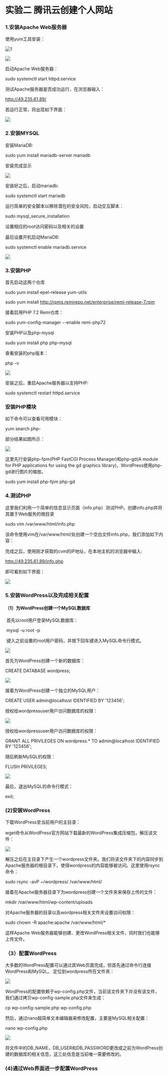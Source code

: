 #                  实验二 腾讯云创建个人网站

### 1.安装Apache Web服务器

  使用yum工具安装：

![1](../Website/image/1.PNG)

![](../Website/image/2.PNG)

启动Apache Web服务器：

sudo systemctl start httpd.service

测试Apache服务器是否成功运行，在浏览器输入：

http://49.235.61.89/

若运行正常，将出现如下界面：

![](../Website/image/3.PNG)

### 2.安装MYSQL

安装MariaDB:

sudo yum install mariadb-server mariadb

安装完成显示

![](../Website/image/4.PNG)

安装好之后，启动mariadb:

sudo systemctl start mariadb

运行简单的安全脚本以移除潜在的安全风险，启动交互脚本：

sudo mysql_secure_installation

设置相应的root访问密码以及相关的设置

最后设置开机启动MariaDB:

sudo systemctl enable mariadb.service

![](../Website/image/5.PNG)

### 3.安装PHP

首先启动这两个仓库

sudo yum install epel-release yum-utils

sudo yum install http://rpms.remirepo.net/enterprise/remi-release-7.rpm

接着启用PHP 7.2 Remi仓库：

sudo yum-config-manager --enable remi-php72

安装PHP以及php-mysql

sudo yum install php php-mysql

查看安装的php版本：

php -v

![](../Website/image/6.PNG)

安装之后，重启Apache服务器以支持PHP:

sudo systemctl restart httpd.service

### 安装PHP模块

如下命令可以查看可用模块：

yum search php-

部分结果如图所示：

![](../Website/image/7.PNG)

这里先行安装php-fpm(PHP FastCGI Process Manager)和php-gd(A module for PHP applications for using the gd graphics library)，WordPress使用php-gd进行图片的缩放。

sudo yum install php-fpm php-gd

### 4.测试PHP

这里我们利用一个简单的信息显示页面（info.php）测试PHP。创建info.php并将其置于Web服务的根目录

sudo vim /var/www/html/info.php

该命令使用vim在/var/www/html/处创建一个空白文件info.php，我们添加如下内容：

<?php phpinfo(); ?>

完成之后，使用刚才获取的cvm的IP地址，在本地主机的浏览器中输入:

http://49.235.61.89/info.php

即可看到如下界面：

![](../Website/image/8.PNG)

### 5.安装WordPress以及完成相关配置

#### （1）为WordPress创建一个MySQL数据库

​     首先以root用户登录MySQL数据库：

​      mysql -u root -p

​    键入之前设置的root用户密码，并按下回车键进入MySQL命令行模式。

![](../Website/image/9.PNG)

首先为WordPress创建一个新的数据库：

CREATE DATABASE wordpress;

![](../Website/image/10.PNG)

接着为WordPress创建一个独立的MySQL用户：

CREATE USER admin@localhost IDENTIFIED BY '123456';

授权给wordpressuser用户访问数据库的权限：

![](../Website/image/11.PNG)

授权给wordpressuser用户访问数据库的权限：

GRANT ALL PRIVILEGES ON wordpress.* TO admin@localhost IDENTIFIED BY '123456';

随后刷新MySQL的权限：

FLUSH PRIVILEGES;

![](../Website/image/12.PNG)

最后，退出MySQL的命令行模式：

exit;

### (2)安装WordPress

下载WordPress至当前用户的主目录：

wget命令从WordPress官方网站下载最新的WordPress集成压缩包，解压该文件：

![](../Website/image/13.PNG)

解压之后在主目录下产生一个wordpress文件夹。我们将该文件夹下的内容同步到Apache服务器的根目录下，使得wordpress的内容能够被访问。这里使用rsync命令：

sudo rsync -avP ~/wordpress/ /var/www/html/

接着在Apache服务器目录下为wordpress创建一个文件夹来保存上传的文件：

mkdir /var/www/html/wp-content/uploads

对Apache服务器的目录以及wordpress相关文件夹设置访问权限：

sudo chown -R apache:apache /var/www/html/*

这样Apache Web服务器能够创建、更改WordPress相关文件，同时我们也能够上传文件。

### （3）配置WordPress

大多数的WordPress配置可以通过其Web页面完成，但首先通过命令行连接WordPress和MySQL。
定位到wordpress所在文件夹：

![](../Website/image/14.PNG)

WordPress的配置依赖于wp-config.php文件，当前该文件夹下并没有该文件，我们通过拷贝wp-config-sample.php文件来生成：

cp wp-config-sample.php wp-config.php

然后，通过nano超简单文本编辑器来修改配置，主要是MySQL相关配置：

nano wp-config.php

![](../Website/image/15.PNG)

将文件中的DB_NAME，DB_USER和DB_PASSWORD更改成之前为WordPress创建的数据库的相关信息，这三处信息是当前唯一需要修改的。

### (4)通过Web界面进一步配置WordPress

